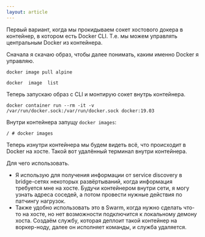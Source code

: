 ```yaml
---
layout: article
---
```


Первый вариант, когда мы прокидываем сокет хостового докера в контейнер, в котором есть Docker CLI. Т.е. мы можем управлять центральным Docker из контейнера.

Сначала я скачаю образ, чтобы далее понимать, каким именно Docker я управляю.

```
docker image pull alpine
```

```
docker  image  list
```

Теперь запускаю образ с CLI и монтирую сокет внутрь контейнера.

```
docker container run --rm -it -v /var/run/docker.sock:/var/run/docker.sock docker:19.03
```

Внутри  контейнера запущу `docker images`:

```
/ # docker images
```

Теперь изнутри контейнера мы будем видеть всё, что происходит в Docker на хосте. Такой вот удалённый терминал внутри контейнера.

Для чего использовать. 

- Я использую для получения информации от service discovery в bridge-сетях некоторых развёртываний, когда информация требуется мне на хосте. Будучи контейнером внутри сети, я могу узнать адреса соседей, а потом провести нужные действия по патчингу нагрузок.
- Также удобно использовать это в Swarm, когда нужно сделать что-то на хосте, но нет возможности подключится к локальному демону хоста. Создаём службу, которая деплоит такой контейнер на воркер-ноду, далее он исполняет команды, и служба удаляется.
